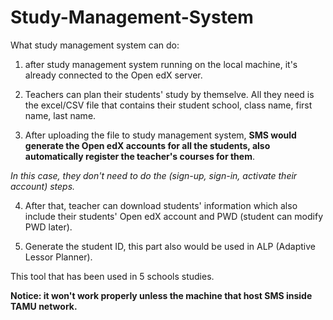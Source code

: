 # Study-Management-System

What study management system can do:

1. after study management system running on the local machine, it's already connected to the Open edX server.

2. Teachers can plan their students' study by themselve. All they need is the excel/CSV file that contains their student school,
class name, first name, last name.

3. After uploading the file to study management system, 
__SMS would generate the Open edX accounts for all the students, also automatically register the teacher's courses for them__.

_In this case, they don't need to do the (sign-up, sign-in, activate their account) steps._

4. After that, teacher can download students' information which also include their students' Open edX account and PWD (student can modify PWD later).

5. Generate the student ID, this part also would be used in ALP (Adaptive Lessor Planner).

This tool that has been used in 5 schools studies.

__Notice: it won't work properly unless the machine that host SMS inside TAMU network.__

